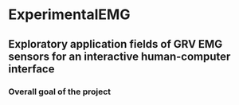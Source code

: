 # ExperimentalEMG
## Exploratory application fields of GRV EMG sensors for an interactive human-computer interface

### Overall goal of the project
